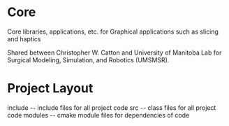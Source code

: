 # Core
Core libraries, applications, etc. for Graphical applications such as slicing and haptics

Shared between Christopher W. Catton and University of Manitoba Lab for Surgical Modeling, Simulation, and Robotics (UMSMSR).

Project Layout
==============
include -- include files for all project code
src -- class files for all project code
modules -- cmake module files for dependencies of code

